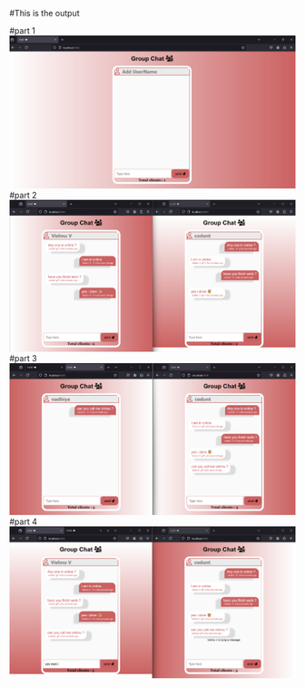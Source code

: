 #This is the output

#part 1
![alt text](output1.png)
#part 2
![alt text](output2.png)
#part 3
![alt text](output3.png)
#part 4
![alt text](output4.png)